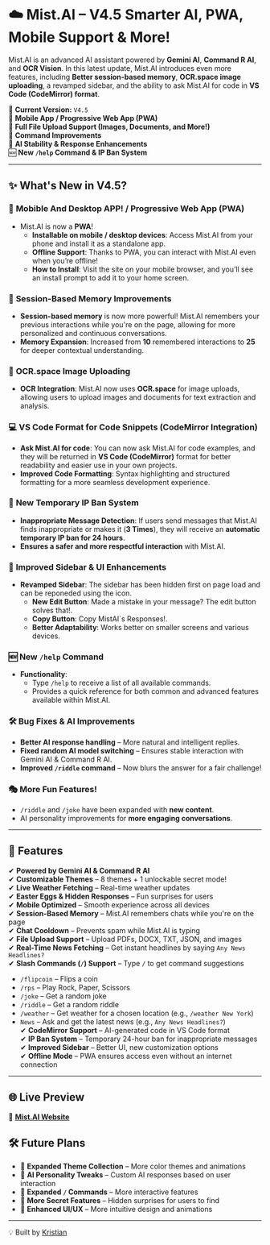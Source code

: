 # ☁️ Mist.AI – V4.5 Smarter AI, PWA, Mobile Support & More!

Mist.AI is an advanced AI assistant powered by **Gemini AI**, **Command R AI**, and **OCR Vision**. In this latest update, Mist.AI introduces even more features, including **Better session-based memory**, **OCR.space image uploading**, a revamped sidebar, and the ability to ask Mist.AI for code in **VS Code (CodeMirror) format**.

🚀 **Current Version:** `V4.5`  
📱 **Mobile App / Progressive Web App (PWA)**  
📂 **Full File Upload Support (Images, Documents, and More!)**  
🔧 **Command Improvements**  
🧠 **AI Stability & Response Enhancements**  
🆕 **New `/help` Command & IP Ban System**  

---

## ✨ What's New in V4.5?

### 📱 **Mobible And Desktop APP! / Progressive Web App (PWA)**  
- Mist.AI is now a **PWA**!  
  - **Installable on mobile / desktop devices**: Access Mist.AI from your phone and install it as a standalone app.  
  - **Offline Support**: Thanks to PWA, you can interact with Mist.AI even when you’re offline!  
  - **How to Install**: Visit the site on your mobile browser, and you’ll see an install prompt to add it to your home screen.

### 🧠 **Session-Based Memory Improvements**  
- **Session-based memory** is now more powerful! Mist.AI remembers your previous interactions while you're on the page, allowing for more personalized and continuous conversations. 
- **Memory Expansion**: Increased from **10** remembered interactions to **25** for deeper contextual understanding.

### 🔧 **OCR.space Image Uploading**  
- **OCR Integration**: Mist.AI now uses **OCR.space** for image uploads, allowing users to upload images and documents for text extraction and analysis.  

### 💻 **VS Code Format for Code Snippets (CodeMirror Integration)**  
- **Ask Mist.AI for code**: You can now ask Mist.AI for code examples, and they will be returned in **VS Code (CodeMirror)** format for better readability and easier use in your own projects.  
- **Improved Code Formatting**: Syntax highlighting and structured formatting for a more seamless development experience.

### 🚨 **New Temporary IP Ban System**  
- **Inappropriate Message Detection**: If users send messages that Mist.AI finds inappropriate or makes it  (**3 Times**), they will receive an **automatic temporary IP ban for 24 hours**.  
- **Ensures a safer and more respectful interaction** with Mist.AI.  

### 🔧 **Improved Sidebar & UI Enhancements**  
- **Revamped Sidebar**: The sidebar has been hidden first on page load and can be reponeded using the icon.  
  - **New Edit Button**: Made a mistake in your message? The edit button solves that!.  
  - **Copy Button**: Copy MistAI`s Responses!. 
  - **Better Adaptability**: Works better on smaller screens and various devices.  

### 🆕 **New `/help` Command**  
- **Functionality**:  
  - Type `/help` to receive a list of all available commands.  
  - Provides a quick reference for both common and advanced features available within Mist.AI.

### 🛠 **Bug Fixes & AI Improvements**  
- **Better AI response handling** – More natural and intelligent replies.  
- **Fixed random AI model switching** – Ensures stable interaction with Gemini AI & Command R AI.  
- **Improved `/riddle` command** – Now blurs the answer for a fair challenge!

### 🎭 **More Fun Features!**  
- `/riddle` and `/joke` have been expanded with **new content**.  
- AI personality improvements for **more engaging conversations**.

---

## 📌 Features  
✔ **Powered by Gemini AI & Command R AI**  
✔ **Customizable Themes** – 8 themes + 1 unlockable secret mode!  
✔ **Live Weather Fetching** – Real-time weather updates  
✔ **Easter Eggs & Hidden Responses** – Fun surprises for users  
✔ **Mobile Optimized** – Smooth experience across all devices  
✔ **Session-Based Memory** – Mist.AI remembers chats while you're on the page  
✔ **Chat Cooldown** – Prevents spam while Mist.AI is typing  
✔ **File Upload Support** – Upload PDFs, DOCX, TXT, JSON, and images  
✔ **Real-Time News Fetching** – Get instant headlines by saying `Any News Headlines?`  
✔ **Slash Commands (`/`) Support** – Type `/` to get command suggestions  
   - `/flipcoin` – Flips a coin  
   - `/rps` – Play Rock, Paper, Scissors  
   - `/joke` – Get a random joke  
   - `/riddle` – Get a random riddle  
   - `/weather` – Get weather for a chosen location (e.g., `/weather New York`)  
   - `News` – Ask and get the latest news (e.g., `Any News Headlines?`)  
✔ **CodeMirror Support** – AI-generated code in VS Code format  
✔ **IP Ban System** – Temporary 24-hour ban for inappropriate messages  
✔ **Improved Sidebar** – Better UI, new customization options  
✔ **Offline Mode** – PWA ensures access even without an internet connection  

---

## 🌐 Live Preview  
🔗 **[Mist.AI Website](https://mistai.netlify.app)**  

## 🛠️ Future Plans  
- 🔹 **Expanded Theme Collection** – More color themes and animations  
- 🔹 **AI Personality Tweaks** – Custom AI responses based on user interaction  
- 🔹 **Expanded `/` Commands** – More interactive features  
- 🔹 **More Secret Features** – Hidden surprises for users to find  
- 🔹 **Enhanced UI/UX** – More intuitive design and animations  

---

💡 Built by [Kristian](https://builtbykristian.netlify.app)

